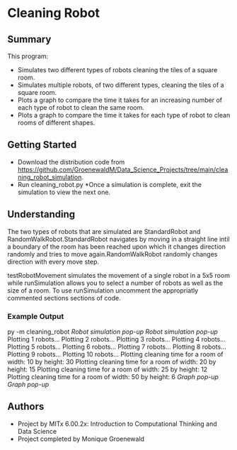 # Cleaning Robot

## Summary

This program:
* Simulates two different types of robots cleaning the tiles of a square room.
* Simulates multiple robots, of two different types, cleaning the tiles of a square room.
* Plots a graph to compare the time it takes for an increasing number of each type of robot to clean the same room.
* Plots a graph to compare the time it takes for each type of robot to clean rooms of different shapes.


## Getting Started

* Download the distribution code from https://github.com/GroenewaldM/Data_Science_Projects/tree/main/cleaning_robot_simulation.
* Run cleaning_robot.py
*Once a simulation is complete, exit the simulation to view the next one.

## Understanding

The two types of robots that are simulated are StandardRobot and RandomWalkRobot.StandardRobot navigates by moving in a straight line intil a boundary of the room has been reached upon which it changes direction randomly and tries to move again.RandomWalkRobot randomly changes direction with every move step.

testRobotMovement simulates the movement of a single robot in a 5x5 room while runSimulation allows you to select a number of robots as well as the size of a room.
To use runSimulation uncomment the appropriatly commented sections sections of code.

### Example Output

py -m cleaning_robot
*Robot simulation pop-up*
*Robot simulation pop-up*
Plotting 1 robots...
Plotting 2 robots...
Plotting 3 robots...
Plotting 4 robots...
Plotting 5 robots...
Plotting 6 robots...
Plotting 7 robots...
Plotting 8 robots...
Plotting 9 robots...
Plotting 10 robots...
Plotting cleaning time for a room of width: 10 by height: 30
Plotting cleaning time for a room of width: 20 by height: 15
Plotting cleaning time for a room of width: 25 by height: 12
Plotting cleaning time for a room of width: 50 by height: 6
*Graph pop-up*
*Graph pop-up*

## Authors

* Project by MITx 6.00.2x: Introduction to Computational Thinking and Data Science
* Project completed by Monique Groenewald

